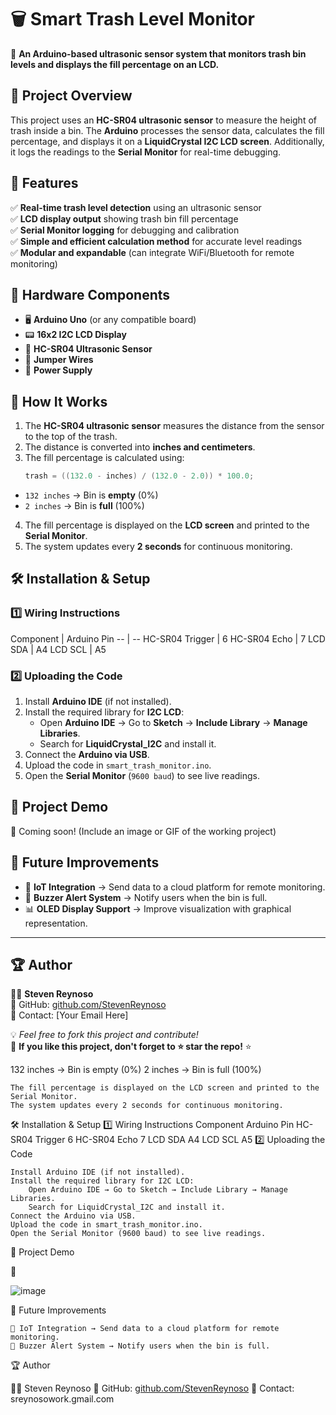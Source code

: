 # 🗑️ Smart Trash Level Monitor

🚀 **An Arduino-based ultrasonic sensor system that monitors trash bin levels and displays the fill percentage on an LCD.**

## 📌 Project Overview
This project uses an **HC-SR04 ultrasonic sensor** to measure the height of trash inside a bin. The **Arduino** processes the sensor data, calculates the fill percentage, and displays it on a **LiquidCrystal I2C LCD screen**. Additionally, it logs the readings to the **Serial Monitor** for real-time debugging.

## 🎯 Features
✅ **Real-time trash level detection** using an ultrasonic sensor  
✅ **LCD display output** showing trash bin fill percentage  
✅ **Serial Monitor logging** for debugging and calibration  
✅ **Simple and efficient calculation method** for accurate level readings  
✅ **Modular and expandable** (can integrate WiFi/Bluetooth for remote monitoring)  

## 🔧 Hardware Components
- 🖥 **Arduino Uno** (or any compatible board)
- 📟 **16x2 I2C LCD Display**
- 📡 **HC-SR04 Ultrasonic Sensor**
- 🔌 **Jumper Wires**
- 🔋 **Power Supply**

## 📜 How It Works
1. The **HC-SR04 ultrasonic sensor** measures the distance from the sensor to the top of the trash.
2. The distance is converted into **inches and centimeters**.
3. The fill percentage is calculated using:
   ```cpp
   trash = ((132.0 - inches) / (132.0 - 2.0)) * 100.0;

<html><body>
<!--StartFragment--><ul data-start="1548" data-end="1631"><li data-start="1548" data-end="1588"><code data-start="1550" data-end="1562">132 inches</code> → Bin is <strong data-start="1572" data-end="1581">empty</strong> (0%)</li>
<li data-start="1592" data-end="1631"><code data-start="1594" data-end="1604">2 inches</code> → Bin is <strong data-start="1614" data-end="1622">full</strong> (100%)</li>
</ul>
<ol start="4" data-start="1632" data-end="1797">
<li data-start="1632" data-end="1728">The fill percentage is displayed on the <strong data-start="1675" data-end="1689">LCD screen</strong> and printed to the <strong data-start="1709" data-end="1727">Serial Monitor</strong>.</li>
<li data-start="1729" data-end="1797">The system updates every <strong data-start="1757" data-end="1770">2 seconds</strong> for continuous monitoring.</li>
</ol>
<h2 data-start="1799" data-end="1826">🛠️ Installation &amp; Setup</h2>
<h3 data-start="1827" data-end="1858"><strong data-start="1831" data-end="1858">1️⃣ Wiring Instructions</strong></h3>
<div class="overflow-x-auto contain-inline-size">
Component | Arduino Pin
-- | --
HC-SR04 Trigger | 6
HC-SR04 Echo | 7
LCD SDA | A4
LCD SCL | A5

</div>
<h3 data-start="2010" data-end="2040"><strong data-start="2014" data-end="2040">2️⃣ Uploading the Code</strong></h3>
<ol data-start="2041" data-end="2462">
<li data-start="2041" data-end="2087">Install <strong data-start="2052" data-end="2067">Arduino IDE</strong> (if not installed).</li>
<li data-start="2088" data-end="2281">Install the required library for <strong data-start="2124" data-end="2135">I2C LCD</strong>:
<ul data-start="2140" data-end="2281">
<li data-start="2140" data-end="2227">Open <strong data-start="2147" data-end="2162">Arduino IDE</strong> → Go to <strong data-start="2171" data-end="2181">Sketch</strong> → <strong data-start="2184" data-end="2203">Include Library</strong> → <strong data-start="2206" data-end="2226">Manage Libraries</strong>.</li>
<li data-start="2231" data-end="2281">Search for <strong data-start="2244" data-end="2265">LiquidCrystal_I2C</strong> and install it.</li>
</ul>
</li>
<li data-start="2282" data-end="2317">Connect the <strong data-start="2297" data-end="2316">Arduino via USB</strong>.</li>
<li data-start="2318" data-end="2395">Upload the code in <a data-start="2340" data-end="2394" rel="noopener"><code data-start="2341" data-end="2366">smart_trash_monitor.ino</code></a>.</li>
<li data-start="2396" data-end="2462">Open the <strong data-start="2408" data-end="2426">Serial Monitor</strong> (<code data-start="2428" data-end="2439">9600 baud</code>) to see live readings.</li>
</ol>
<h2 data-start="2464" data-end="2482">📸 Project Demo</h2>
<p data-start="2483" data-end="2547">🚀 Coming soon! (Include an image or GIF of the working project)</p>
<h2 data-start="2549" data-end="2574">🚀 Future Improvements</h2>
<ul data-start="2575" data-end="2805">
<li data-start="2575" data-end="2654">📡 <strong data-start="2580" data-end="2599">IoT Integration</strong> → Send data to a cloud platform for remote monitoring.</li>
<li data-start="2655" data-end="2720">🔔 <strong data-start="2660" data-end="2683">Buzzer Alert System</strong> → Notify users when the bin is full.</li>
<li data-start="2721" data-end="2805">📊 <strong data-start="2726" data-end="2750">OLED Display Support</strong> → Improve visualization with graphical representation.</li>
</ul>
<hr data-start="2807" data-end="2810">
<h2 data-start="2812" data-end="2824">🏆 Author</h2>
<p data-start="2825" data-end="2957">👨‍💻 <strong data-start="2831" data-end="2849">Steven Reynoso</strong><br data-start="2849" data-end="2852">
🔗 GitHub: <a data-start="2863" data-end="2923" rel="noopener" target="_new" href="https://github.com/StevenReynoso">github.com/StevenReynoso</a><br data-start="2923" data-end="2926">
📩 Contact: [Your Email Here]</p>
<p data-start="2959" data-end="3082">💡 <em data-start="2962" data-end="3010">Feel free to fork this project and contribute!</em><br data-start="3010" data-end="3013">
📌 <strong data-start="3016" data-end="3078">If you like this project, don't forget to ⭐ star the repo!</strong> ⭐</p><!--EndFragment-->
</body>
</html>132 inches → Bin is empty (0%)
    2 inches → Bin is full (100%)

    The fill percentage is displayed on the LCD screen and printed to the Serial Monitor.
    The system updates every 2 seconds for continuous monitoring.

🛠️ Installation & Setup
1️⃣ Wiring Instructions
Component	Arduino Pin
HC-SR04 Trigger	6
HC-SR04 Echo	7
LCD SDA	A4
LCD SCL	A5
2️⃣ Uploading the Code

    Install Arduino IDE (if not installed).
    Install the required library for I2C LCD:
        Open Arduino IDE → Go to Sketch → Include Library → Manage Libraries.
        Search for LiquidCrystal_I2C and install it.
    Connect the Arduino via USB.
    Upload the code in smart_trash_monitor.ino.
    Open the Serial Monitor (9600 baud) to see live readings.

📸 Project Demo

🚀 

![image](https://github.com/user-attachments/assets/24bef114-0a20-4298-bebe-c680a1d70c65)


🚀 Future Improvements

    📡 IoT Integration → Send data to a cloud platform for remote monitoring.
    🔔 Buzzer Alert System → Notify users when the bin is full.

🏆 Author

👨‍💻 Steven Reynoso
🔗 GitHub: [github.com/StevenReynoso](https://github.com/StevenReynoso)
📩 Contact: sreynosowork.gmail.com
